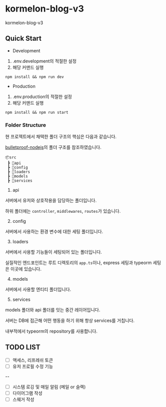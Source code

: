 # kormelon-blog-v3

kormelon-blog-v3

## Quick Start

- Development

1. .env.development의 적절한 설정
2. 해당 커맨드 실행

```shell
npm install && npm run dev
```

- Production

1. .env.production의 적절한 설정
2. 해당 커맨드 실행

```shell
npm install && npm run start
```

### Folder Structure

현 프로젝트에서 채택한 폴더 구조의 핵심은 다음과 같습니다.

[bulletproof-nodejs](https://github.com/santiq/bulletproof-nodejs/tree/master/src)의 폴더 구조를 참조하였습니다.

```
📦src
 ┣ 📂api
 ┣ 📂config
 ┣ 📂loaders
 ┣ 📂models
 ┣ 📂services
```

1. api

서버에서 유저와 상호작용을 담당하는 폴더입니다.

하위 폴더에는 `controller`, `middlewares`, `routes`가 있습니다.

2. config

서버에서 사용하는 환경 변수에 대한 세팅 폴더입니다.

3. loaders

서버에서 사용할 기능들이 세팅되어 있는 폴더입니다.

실질적인 엔드포인트는 루트 디렉토리의 `app.ts`이나, express 세팅과 typeorm 세팅은 이곳에 있습니다.

4. models

서버에서 사용할 엔티티 폴더입니다.

5. services

models 폴더와 api 폴더를 잇는 중간 레이어입니다.

서버는 DB에 접근해 어떤 행동을 하기 위해 항상 services를 거칩니다.

내부적에서 typeorm의 repository를 사용합니다.

## TODO LIST

- [ ] 액세스, 리프레쉬 토큰
- [ ] 유저 프로필 수정 기능

--

- [ ] 시스템 로깅 및 매일 알림 (메일 or 슬랙)
- [ ] 다이어그램 작성
- [ ] 스웨거 작성
